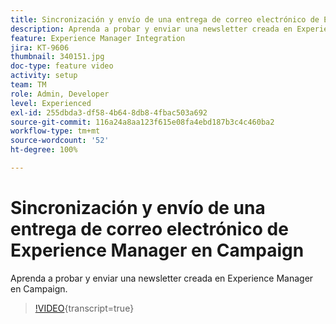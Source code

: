 ```yaml
---
title: Sincronización y envío de una entrega de correo electrónico de Experience Manager en Campaign
description: Aprenda a probar y enviar una newsletter creada en Experience Manager en Campaign.
feature: Experience Manager Integration
jira: KT-9606
thumbnail: 340151.jpg
doc-type: feature video
activity: setup
team: TM
role: Admin, Developer
level: Experienced
exl-id: 255dbda3-df58-4b64-8db8-4fbac503a692
source-git-commit: 116a24a8aa123f615e08fa4ebd187b3c4c460ba2
workflow-type: tm+mt
source-wordcount: '52'
ht-degree: 100%

---
```


# Sincronización y envío de una entrega de correo electrónico de Experience Manager en Campaign

Aprenda a probar y enviar una newsletter creada en Experience Manager en Campaign.

>[!VIDEO](https://video.tv.adobe.com/v/340151?quality=12&learn=on){transcript=true}
